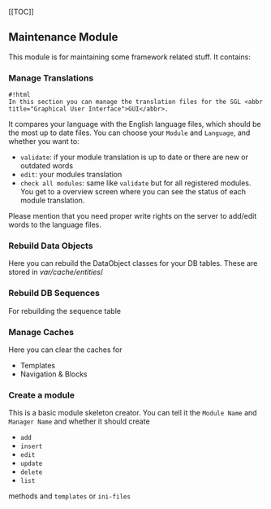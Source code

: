 <!-- Name: Modules/Maintenance -->
<!-- Version: 5 -->
<!-- Last-Modified: 2005/11/15 15:11:06 -->
<!-- Author: aj -->
[[TOC]]

## Maintenance Module
This module is for maintaining some framework related stuff. It contains:

### Manage Translations

    #!html 
    In this section you can manage the translation files for the SGL <abbr title="Graphical User Interface">GUI</abbr>.
It compares your language with the English language files, which should be the most up to date files.
You can choose your `Module` and `Language`, and whether you want to:
  * `validate`: if your module translation is up to date or there are new or outdated words
  * `edit`: your modules translation
  * `check all modules`: same like `validate` but for all registered modules. You get to a overview screen where you can see the status of each module translation.

Please mention that you need proper write rights on the server to add/edit words to the language files.

### Rebuild Data Objects
Here you can rebuild the DataObject classes for your DB tables. These are stored in _var/cache/entities_/

### Rebuild DB Sequences
For rebuilding the sequence table

### Manage Caches
Here you can clear the caches for
  * Templates
  * Navigation & Blocks

### Create a module
This is a basic module skeleton creator. You can tell it the `Module Name` and `Manager Name` and whether it should create
  * `add`
  * `insert`
  * `edit`
  * `update`
  * `delete`
  * `list`

methods and `templates` or `ini-files`